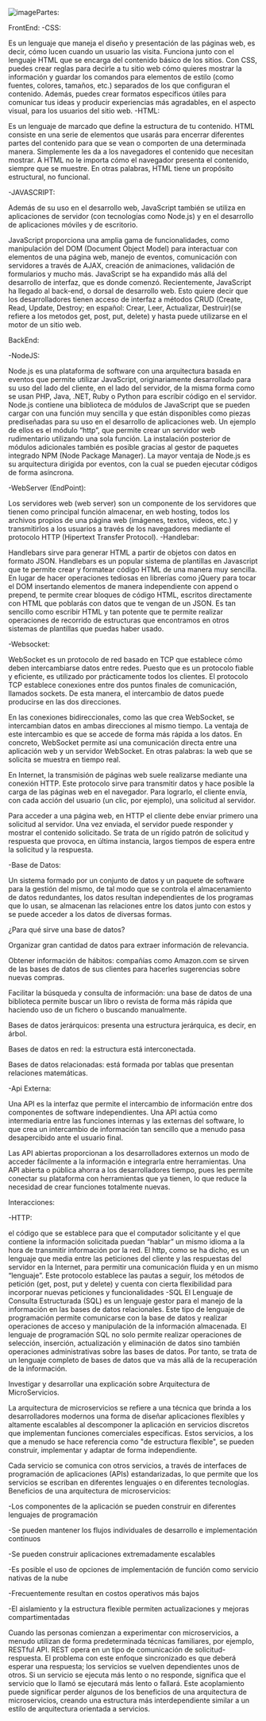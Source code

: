 ![image](https://github.com/DiegoCastellucci/Castellucci_DiciembreFeli/assets/130660041/77eb1f98-a3cb-4d34-a398-a7a24a964f2a)Partes: 

FrontEnd:
-CSS:

Es un lenguaje que maneja el diseño y presentación de las páginas web, es decir, cómo lucen cuando un usuario las visita. Funciona junto con el lenguaje HTML que se         encarga del contenido básico de los sitios. Con CSS, puedes crear reglas para decirle a tu sitio web cómo quieres mostrar la información y guardar los comandos              para elementos de estilo (como fuentes, colores, tamaños, etc.) separados de los que configuran el contenido.
Además, puedes crear formatos específicos útiles para comunicar tus ideas y producir experiencias más agradables, en el aspecto visual, para los usuarios del sitio web.
-HTML:

Es un lenguaje de marcado que define la estructura de tu contenido. HTML consiste en una serie de elementos que usarás para encerrar diferentes partes del contenido para que se vean o comporten de una determinada manera. Simplemente les da a los navegadores el contenido que necesitan mostrar. A HTML no le importa cómo el navegador presenta el contenido, siempre que se muestre. En otras palabras, HTML tiene un propósito estructural, no funcional.

-JAVASCRIPT:

Además de su uso en el desarrollo web, JavaScript también se utiliza en aplicaciones de servidor (con tecnologías como Node.js) y en el desarrollo de aplicaciones móviles y de escritorio.

JavaScript proporciona una amplia gama de funcionalidades, como manipulación del DOM (Document Object Model) para interactuar con elementos de una página web, manejo de eventos, comunicación con servidores a través de AJAX, creación de animaciones, validación de formularios y mucho más.
JavaScript se ha expandido más allá del desarrollo de interfaz, que es donde comenzó. Recientemente, JavaScript ha llegado al back-end, o dorsal de desarrollo web. Esto quiere decir que los desarrolladores tienen acceso de interfaz a métodos CRUD (Create, Read, Update, Destroy; en español: Crear, Leer, Actualizar, Destruir)(se refiere a los metodos get, post, put, delete) y hasta puede utilizarse en el motor de un sitio web.

BackEnd:

-NodeJS:

Node.js es una plataforma de software con una arquitectura basada en eventos que permite utilizar JavaScript, originariamente desarrollado para su uso del lado del cliente, en el lado del servidor, de la misma forma como se usan PHP, Java, .NET, Ruby o Python para escribir código en el servidor.
Node.js contiene una biblioteca de módulos de JavaScript que se pueden cargar con una función muy sencilla y que están disponibles como piezas prediseñadas para su uso en el desarrollo de aplicaciones web. Un ejemplo de ellos es el módulo “http”, que permite crear un servidor web rudimentario utilizando una sola función. La instalación posterior de módulos adicionales también es posible gracias al gestor de paquetes integrado NPM (Node Package Manager). La mayor ventaja de Node.js es su arquitectura dirigida por eventos, con la cual se pueden ejecutar códigos de forma asíncrona.

-WebServer (EndPoint):

Los servidores web (web server) son un componente de los servidores que tienen como principal función almacenar, en web hosting, todos los archivos propios de una página web (imágenes, textos, videos, etc.) y transmitirlos a los usuarios a través de los navegadores mediante el protocolo HTTP (Hipertext Transfer Protocol).
-Handlebar:

Handlebars sirve para generar HTML a partir de objetos con datos en formato JSON.
Handlebars es un popular sistema de plantillas en Javascript que te permite crear y formatear código HTML de una manera muy sencilla. En lugar de hacer operaciones tediosas en librerías como jQuery para tocar el DOM insertando elementos de manera independiente con append o prepend, te permite crear bloques de código HTML, escritos directamente con HTML que poblarás con datos que te vengan de un JSON. Es tan sencillo como escribir HTML y tan potente que te permite realizar operaciones de recorrido de estructuras que encontramos en otros sistemas de plantillas que puedas haber usado.

-Websocket:

WebSocket es un protocolo de red basado en TCP que establece cómo deben intercambiarse datos entre redes. Puesto que es un protocolo fiable y eficiente, es utilizado por prácticamente todos los clientes. El protocolo TCP establece conexiones entre dos puntos finales de comunicación, llamados sockets. De esta manera, el intercambio de datos puede producirse en las dos direcciones.

En las conexiones bidireccionales, como las que crea WebSocket, se intercambian datos en ambas direcciones al mismo tiempo. La ventaja de este intercambio es que se accede de forma más rápida a los datos. En concreto, WebSocket permite así una comunicación directa entre una aplicación web y un servidor WebSocket. En otras palabras: la web que se solicita se muestra en tiempo real.

En Internet, la transmisión de páginas web suele realizarse mediante una conexión HTTP. Este protocolo sirve para transmitir datos y hace posible la carga de las páginas web en el navegador. Para lograrlo, el cliente envía, con cada acción del usuario (un clic, por ejemplo), una solicitud al servidor.

Para acceder a una página web, en HTTP el cliente debe enviar primero una solicitud al servidor. Una vez enviada, el servidor puede responder y mostrar el contenido solicitado. Se trata de un rígido patrón de solicitud y respuesta que provoca, en última instancia, largos tiempos de espera entre la solicitud y la respuesta.

-Base de Datos:

Un sistema formado por un conjunto de datos y un paquete de software para la gestión del mismo, de tal modo que se controla el almacenamiento de datos redundantes, los datos resultan independientes de los programas que lo usan, se almacenan las relaciones entre los datos junto con estos y se puede acceder a los datos de diversas formas.

¿Para qué sirve una base de datos?

Organizar gran cantidad de datos para extraer información de relevancia.

Obtener información de hábitos: compañías como Amazon.com se sirven de las bases de datos de sus clientes para hacerles sugerencias sobre nuevas compras.

Facilitar la búsqueda y consulta de información: una base de datos de una biblioteca permite buscar un libro o revista de forma más rápida que haciendo uso de un fichero o buscando manualmente.

Bases de datos jerárquicos: presenta una estructura jerárquica, es decir, en árbol.

Bases de datos en red: la estructura está interconectada.

Bases de datos relacionadas: está formada por tablas que presentan relaciones matemáticas.

-Api Externa:

Una API es la interfaz que permite el intercambio de información entre dos componentes de software independientes. Una API actúa como intermediaria entre las funciones internas y las externas del software, lo que crea un intercambio de información tan sencillo que a menudo pasa desapercibido ante el usuario final.

Las API abiertas proporcionan a los desarrolladores externos un modo de acceder fácilmente a la información e integrarla entre herramientas. Una API abierta o pública ahorra a los desarrolladores tiempo, pues les permite conectar su plataforma con herramientas que ya tienen, lo que reduce la necesidad de crear funciones totalmente nuevas.

Interacciones:

-HTTP:

el código que se establece para que el computador solicitante y el que contiene la información solicitada puedan “hablar” un mismo idioma a la hora de transmitir información por la red.
El http, como se ha dicho, es un lenguaje que media entre las peticiones del cliente y las respuestas del servidor en la Internet, para permitir una comunicación fluida y en un mismo “lenguaje”. Este protocolo establece las pautas a seguir, los métodos de petición (get, post, put y delete) y cuenta con cierta flexibilidad para incorporar nuevas peticiones y funcionalidades
-SQL
El Lenguaje de Consulta Estructurada (SQL) es un lenguaje gestor para el manejo de la información en las bases de datos relacionales. Este tipo de lenguaje de programación permite comunicarse con la base de datos y realizar operaciones de acceso y manipulación de la información almacenada.
El lenguaje de programación SQL no solo permite realizar operaciones de selección, inserción, actualización y eliminación de datos sino también operaciones administrativas sobre las bases de datos. Por tanto, se trata de un lenguaje completo de bases de datos que va más allá de la recuperación de la información.

Investigar y desarrollar una explicación sobre Arquitectura de MicroServicios.

La arquitectura de microservicios se refiere a una técnica que brinda a los desarrolladores modernos una forma de diseñar aplicaciones flexibles y altamente escalables al descomponer la aplicación en servicios discretos que implementan funciones comerciales específicas. Estos servicios, a los que a menudo se hace referencia como "de estructura flexible", se pueden construir, implementar y adaptar de forma independiente.

Cada servicio se comunica con otros servicios, a través de interfaces de programación de aplicaciones (APIs) estandarizadas, lo que permite que los servicios se escriban en diferentes lenguajes o en diferentes tecnologías.
Beneficios de una arquitectura de microservicios:

-Los componentes de la aplicación se pueden construir en diferentes lenguajes de programación

-Se pueden mantener los flujos individuales de desarrollo e implementación continuos

-Se pueden construir aplicaciones extremadamente escalables

-Es posible el uso de opciones de implementación de función como servicio nativas de la nube

-Frecuentemente resultan en costos operativos más bajos

-El aislamiento y la estructura flexible permiten actualizaciones y mejoras compartimentadas

Cuando las personas comienzan a experimentar con microservicios, a menudo utilizan de forma predeterminada técnicas familiares, por ejemplo, RESTful API. REST opera en un tipo de comunicación de solicitud-respuesta. El problema con este enfoque sincronizado es que deberá esperar una respuesta; los servicios se vuelven dependientes unos de otros. Si un servicio se ejecuta más lento o no responde, significa que el servicio que lo llamó se ejecutará más lento o fallará. Este acoplamiento puede significar perder algunos de los beneficios de una arquitectura de microservicios, creando una estructura más interdependiente similar a un estilo de arquitectura orientada a servicios.





